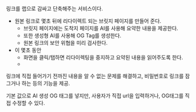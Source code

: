 링크를 랩으로 감싸고 단축해주는 서비스이다.

- 원본 링크로 몇초 뒤에 리다이렉트 되는 브릿지 페이지를 만들어 준다.
	- 브릿지 페이지에는 도착지 페이지를 AI를 사용해 요약한 내용을 제공한다.
	- 또한 생성형 AI를 사용해 OG Tag를 생성한다.
	- 원본 링크의 보안 위협을 미리 검사한다.
- 이 몇초 동안
	- 화면을 클릭/탭하면 리다이렉팅을 중지하고 요약된 내용을 읽어주도록 한다.
	- 

링크에 직접 들어가기 전까진 내용을 알 수 없는 문제를 해결하고, 비밀번호로 링크를 잠그거나 하는 등의 기능을 제공.

기본 값으로 AI 생성 OG 태그를 넣지만, 사용자가 직접 url을 입력하거나, OG태그를 직접 수정할 수 있다.
